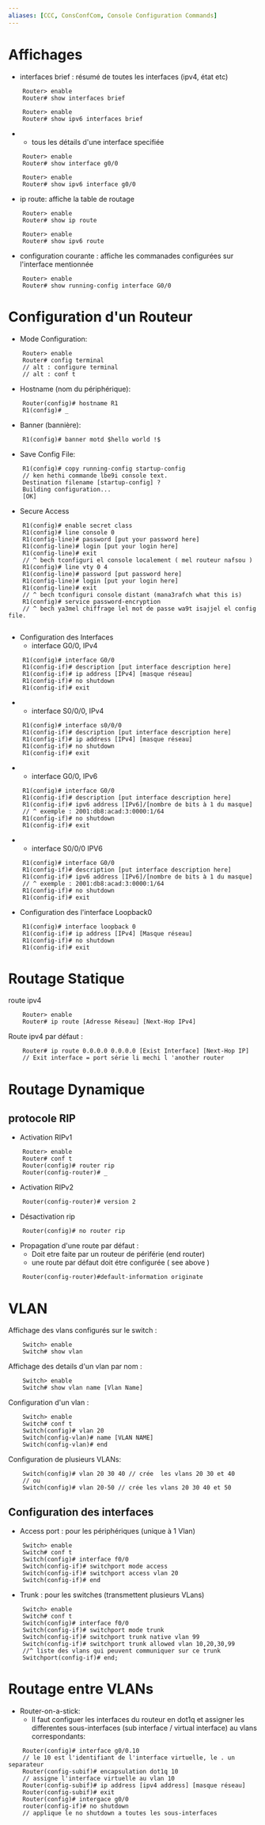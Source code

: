 ```yaml
---
aliases: [CCC, ConsConfCom, Console Configuration Commands]
---
```


# Affichages 
- interfaces brief : résumé de toutes les interfaces (ipv4, état etc) 
```console
	Router> enable
	Router# show interfaces brief
```

```console
	Router> enable
	Router# show ipv6 interfaces brief
```
* 
	* tous les détails d'une interface specifiée
```console
	Router> enable
	Router# show interface g0/0
```

```console
	Router> enable
	Router# show ipv6 interface g0/0
```
- ip route: affiche la table de routage
```console
	Router> enable
	Router# show ip route
```
```console
	Router> enable
	Router# show ipv6 route
```
- configuration courante : affiche les commanades configurées sur l'interface mentionnée
```console
	Router> enable
	Router# show running-config interface G0/0
```
# Configuration d'un Routeur
- Mode Configuration:
```console
	Router> enable
	Router# config terminal 
	// alt : configure terminal
	// alt : conf t 
```
- Hostname (nom du périphérique): 
```console
	Router(config)# hostname R1
	R1(config)# _
```
- Banner (bannière):
```console
	R1(config)# banner motd $hello world !$
```
- Save Config File: 
```console
	R1(config)# copy running-config startup-config 
	// ken hethi commande lbe9i console text.
	Destination filename [startup-config] ?
	Building configuration...
	[OK]
```
- Secure Access
```console
	R1(config)# enable secret class
	R1(config)# line console 0
	R1(config-line)# password [put your password here]
	R1(config-line)# login [put your login here]
	R1(config-line)# exit
	// ^ bech tconfiguri el console localement ( mel routeur nafsou )
	R1(config)# line vty 0 4
	R1(config-line)# password [put password here]
	R1(config-line)# login [put your login here]
	R1(config-line)# exit
	// ^ bech tconfiguri console distant (mana3rafch what this is)
	R1(config)# service password-encryption
	// ^ bech ya3mel chiffrage lel mot de passe wa9t isajjel el config file.
	
```
- Configuration des Interfaces
	- interface G0/0, IPv4
```console
	R1(config)# interface G0/0
	R1(config-if)# description [put interface description here]
	R1(config-if)# ip address [IPv4] [masque réseau]
	R1(config-if)# no shutdown
	R1(config-if)# exit
```
* 
	- interface S0/0/0, IPv4
```console
	R1(config)# interface s0/0/0
	R1(config-if)# description [put interface description here]
	R1(config-if)# ip address [IPv4] [masque réseau]
	R1(config-if)# no shutdown
	R1(config-if)# exit
```
*
	- interface G0/0, IPv6
```console
	R1(config)# interface G0/0
	R1(config-if)# description [put interface description here]
	R1(config-if)# ipv6 address [IPv6]/[nombre de bits à 1 du masque]
	// ^ exemple : 2001:db8:acad:3:0000:1/64
	R1(config-if)# no shutdown
	R1(config-if)# exit
```
* 
	- interface S0/0/0 IPV6
```console
	R1(config)# interface G0/0
	R1(config-if)# description [put interface description here]
	R1(config-if)# ipv6 address [IPv6]/[nombre de bits à 1 du masque]
	// ^ exemple : 2001:db8:acad:3:0000:1/64
	R1(config-if)# no shutdown
	R1(config-if)# exit
```

- Configuration des l'interface Loopback0
```console
	R1(config)# interface loopback 0
	R1(config-if)# ip address [IPv4] [Masque réseau]
	R1(config-if)# no shutdown
	R1(config-if)# exit
```

# Routage Statique
route ipv4
```console
	Router> enable
	Router# ip route [Adresse Réseau] [Next-Hop IPv4]
```
Route ipv4 par défaut : 
```console
	Router# ip route 0.0.0.0 0.0.0.0 [Exist Interface] [Next-Hop IP]
	// Exit interface = port série li mechi l 'another router
```
# Routage Dynamique
## protocole RIP 
* Activation RIPv1
```console
	Router> enable
	Router# conf t 
	Router(config)# router rip
	Router(config-router)# _
```
* Activation RIPv2
```console
	Router(config-router)# version 2 
```
* Désactivation rip
```console 
	Router(config)# no router rip
```

* Propagation d'une route par défaut :
	* Doit etre faite par un routeur de périférie (end router)
	*  une route par défaut doit étre configurée ( see above )
```console
	Router(config-router)#default-information originate
```
# VLAN
Affichage des vlans configurés sur le switch : 
```console
	Switch> enable
	Switch# show vlan 
```
Affichage des details d'un vlan par nom : 

```console
	Switch> enable
	Switch# show vlan name [Vlan Name]
```
Configuration d'un vlan : 
```console
	Switch> enable
	Switch# conf t
	Switch(config)# vlan 20
	Switch(config-vlan)# name [VLAN NAME]
	Switch(config-vlan)# end
```
Configuration de plusieurs VLANs: 

```console 
	Switch(config)# vlan 20 30 40 // crée  les vlans 20 30 et 40 
	// ou 
	Switch(config)# vlan 20-50 // crée les vlans 20 30 40 et 50
```

## Configuration des interfaces 
* Access port : pour les périphériques (unique à 1 Vlan)

```console
	Switch> enable
	Switch# conf t
	Switch(config)# interface f0/0
	Switch(config-if)# switchport mode access
	Switch(config-if)# switchport access vlan 20
	Switch(config-if)# end
``` 
* Trunk : pour les switches (transmettent plusieurs VLans)

```console
	Switch> enable
	Switch# conf t
	Switch(config)# interface f0/0
	Switch(config-if)# switchport mode trunk
	Switch(config-if)# switchport trunk native vlan 99
	Switch(config-if)# switchport trunk allowed vlan 10,20,30,99 
	//^ liste des vlans qui peuvent communiquer sur ce trunk
	Switchport(config-if)# end;
``` 
# Routage entre VLANs
* Router-on-a-stick:
	* Il faut configuer les interfaces du routeur en dot1q et assigner les differentes sous-interfaces (sub interface / virtual interface) au vlans correspondants: 
```console
	Router(config)# interface g0/0.10 
	// le 10 est l'identifiant de l'interface virtuelle, le . un separateur
	Router(config-subif)# encapsulation dot1q 10 
	// assigne l'interface virtuelle au vlan 10 
	Router(config-subif)# ip address [ipv4 address] [masque réseau]
	Router(config-subif)# exit
	Router(config)# intergace g0/0
	router(config-if)# no shutdown
	// applique le no shutdown a toutes les sous-interfaces
```